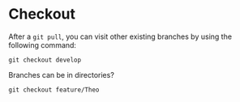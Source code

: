 # Checkout

After a `git pull`, you can visit other existing branches by using the following command:

```
git checkout develop
```

Branches can be in directories?

```
git checkout feature/Theo
```


